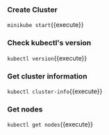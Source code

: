 ### Create Cluster
`minikube start`{{execute}}

### Check kubectl's version 
`kubectl version`{{execute}}

### Get cluster information
`kubectl cluster-info`{{execute}}

### Get nodes
`kubectl get nodes`{{execute}}

